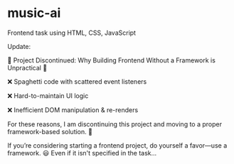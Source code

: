 # music-ai
Frontend task using HTML, CSS, JavaScript

Update:

🚨 Project Discontinued: Why Building Frontend Without a Framework is Unpractical 🚨

❌ Spaghetti code with scattered event listeners

❌ Hard-to-maintain UI logic

❌ Inefficient DOM manipulation & re-renders

For these reasons, I am discontinuing this project and moving to a proper framework-based solution. 🚀

If you’re considering starting a frontend project, do yourself a favor—use a framework. 😃
Even if it isn't specified in the task...
